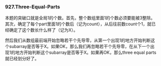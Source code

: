### 927.Three-Equal-Parts

本题的突破口就是全局1的个数。首先，整个数组里面1的个数必须要能被3整除。其次，确定了每个part里面1的个数后（记为count），从后往前数count个1，就已经确定了这个数长什么样了（记为X）。

然后我们从数组最前端开始忽略若干个先导零，从第一个出现1的地方开始判断这个subarray是否等于X。如果OK，那么我们再忽略若干个先导零，在从下一个出现1的地方开始判断这个subarray是否等于X。如果再OK，那么three equal parts就已经划分好了。
